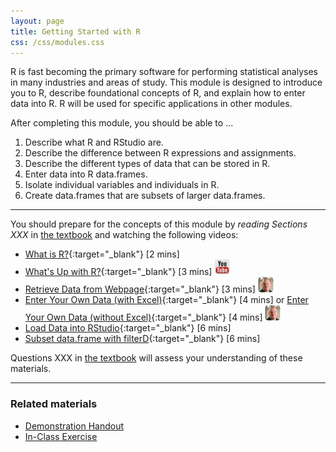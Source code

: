 ```yaml
---
layout: page
title: Getting Started with R
css: /css/modules.css
---
```


<div class="ILOs">
<p>R is fast becoming the primary software for performing statistical analyses in many industries and areas of study.  This module is designed to introduce you to R, describe foundational concepts of R, and explain how to enter data into R.  R will be used for specific applications in other modules.</p>

<p>After completing this module, you should be able to ...</p>

<ol>
  <li>Describe what R and RStudio are.</li>
  <li>Describe the difference between R expressions and assignments.</li>
  <li>Describe the different types of data that can be stored in R.</li>
  <li>Enter data into R data.frames.</li>
  <li>Isolate individual variables and individuals in R.</li>
  <li>Create data.frames that are subsets of larger data.frames.</li>
</ol>
</div>

----

You should prepare for the concepts of this module by *reading Sections XXX* in [the textbook](../../book/) and watching the following videos:

* [What is R?](https://www.youtube.com/v/TR2bHSJ_eck?version=3&autoplay=1){:target="_blank"} [2 mins] 
* [What's Up with R?](https://www.youtube.com/v/ZwYQPtU2Pa0?version=3&autoplay=1&start=1&end=111){:target="_blank"} [3 mins] ![YouTube](../../img/youtube.png)
* [Retrieve Data from Webpage](https://vimeo.com/user45324800/ncstats-preparedatawebpage){:target="_blank"} [3 mins] ![Ogle](../../img/dhovid.png)
* [Enter Your Own Data (with Excel)](http://derekogle.com/NCMTH107/img/dhovid.png){:target="_blank"} [4 mins] or [Enter Your Own Data (without Excel)](https://vimeo.com/user45324800/ncstats-preparedatatextfile){:target="_blank"} [4 mins] ![Ogle](../../img/dhovid.png)
* [Load Data into RStudio](https://vimeo.com/user45324800/ncstats-loadcsvrstudio){:target="_blank"} [6 mins]
* [Subset data.frame with filterD](https://vimeo.com/user45324800/filterd){:target="_blank"} [6 mins]

Questions XXX in [the textbook](../../book/) will assess your understanding of these materials.

----

### Related materials

* [Demonstration Handout](RHO.html)
* [In-Class Exercise](CE.html)
